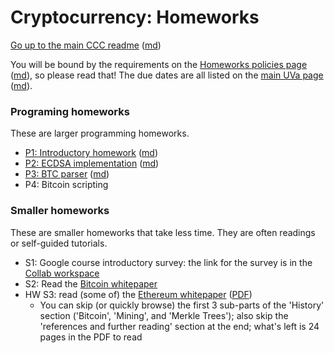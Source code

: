 Cryptocurrency: Homeworks
=========================

[Go up to the main CCC readme](../readme.html) ([md](../readme.md))

You will be bound by the requirements on the [Homeworks policies page](../uva/hw-policies.html) ([md](../uva/hw-policies.md)), so please read that!  The due dates are all listed on the [main UVa page](../uva/index.html) ([md](../uva/index.md)).


### Programing homeworks

These are larger programming homeworks.

- [P1: Introductory homework](intro/index.html) ([md](intro/index.md))
- [P2: ECDSA implementation](ecdsa/index.html) ([md](ecdsa/index.md))
- [P3: BTC parser](btcparser/index.html) ([md](btcparser/index.md))
- P4: Bitcoin scripting



### Smaller homeworks

These are smaller homeworks that take less time.  They are often readings or self-guided tutorials.

- S1: Google course introductory survey: the link for the survey is in the [Collab workspace](https://collab.its.virginia.edu/portal/directtool/7c8e4ae8-4bb5-4d1f-9fd6-9d9323721551/)
- S2: Read the [Bitcoin whitepaper](https://bitcoinwhitepaper.co/)
- HW S3: read (some of) the [Ethereum whitepaper](https://ethereum.org/en/whitepaper/) ([PDF](https://blockchainlab.com/pdf/Ethereum_white_paper-a_next_generation_smart_contract_and_decentralized_application_platform-vitalik-buterin.pdf))
    - You can skip (or quickly browse) the first 3 sub-parts of the 'History' section ('Bitcoin', 'Mining', and 'Merkle Trees'); also skip the 'references and further reading' section at the end; what's left is 24 pages in the PDF to read

